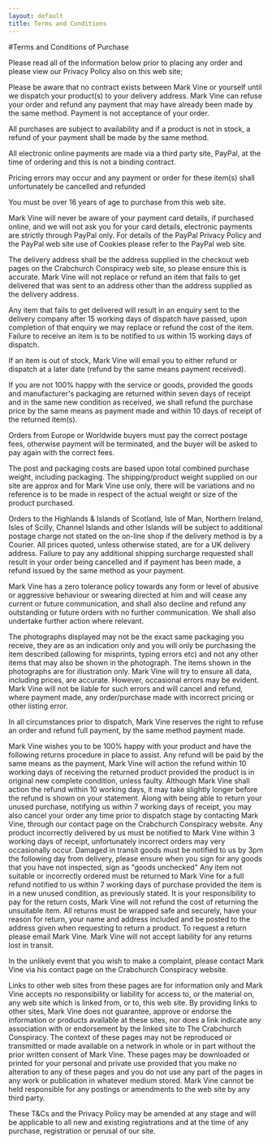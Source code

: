 ```yaml
---
layout: default
title: Terms and Conditions
---
```


#Terms and Conditions of Purchase

Please read all of the information below prior to placing any order and please view our Privacy Policy also on this web site;

Please be aware that no contract exists between Mark Vine or yourself until we dispatch your product(s) to your delivery address. Mark Vine can refuse your order and refund any payment that may have already been made by the same method. Payment is not acceptance of your order.

All purchases are subject to availability and if a product is not in stock, a refund of your payment shall be made by the same method.

All electronic online payments are made via a third party site, PayPal, at the time of ordering and this is not a binding contract.

Pricing errors may occur and any payment or order for these item(s) shall unfortunately be cancelled and refunded

You must be over 16 years of age to purchase from this web site.

Mark Vine will never be aware of your payment card details, if purchased online, and we will not ask you for your card details, electronic payments are strictly through PayPal only. For details of the PayPal Privacy Policy and the PayPal web site use of Cookies please refer to the PayPal web site.

The delivery address shall be the address supplied in the checkout web pages on the Crabchurch Conspiracy web site, so please ensure this is accurate. Mark Vine will not replace or refund an item that fails to get delivered that was sent to an address other than the address supplied as the delivery address.

Any item that fails to get delivered will result in an enquiry sent to the delivery company after 15 working days of dispatch have passed, upon completion of that enquiry we may replace or refund the cost of the item. Failure to receive an item is to be notified to us within 15 working days of dispatch.

If an item is out of stock, Mark Vine will email you to either refund or dispatch at a later date (refund by the same means payment received).

If you are not 100% happy with the service or goods, provided the goods and manufacturer's packaging  are returned within seven days of receipt and in the same new condition as received, we shall refund the purchase price by the same means as payment made and within 10 days of receipt of the returned item(s).

Orders from Europe or Worldwide buyers must pay the correct postage fees, otherwise payment will be terminated, and the buyer will be asked to pay again with the correct fees.

The post and packaging costs are based upon total combined purchase weight, including packaging. The shipping/product weight supplied on our site are approx and for Mark Vine use only, there will be variations and no reference is to be made in respect of the actual weight or size of the product purchased.

Orders to the Highlands & Islands of Scotland, Isle of Man, Northern Ireland, Isles of Scilly, Channel Islands and other Islands will be subject to additional postage charge not stated on the on-line shop if the delivery method is by a Courier. All prices quoted, unless otherwise stated, are for a UK delivery address. Failure to pay any additional shipping surcharge requested shall result in your order being cancelled and if payment has been made, a refund issued by the same method as your payment.

Mark Vine has a zero tolerance policy towards any form or level of abusive or aggressive behaviour or swearing directed at him and will cease any current or future communication, and shall also decline and refund any outstanding or future orders with no further communication. We shall also undertake further action where relevant.

The photographs displayed may not be the exact same packaging you receive, they are as an indication only and you will only be purchasing the item described (allowing for misprints, typing errors etc) and not any other items that may also be shown in the photograph. The items shown in the photographs are for illustration only. Mark Vine will try to ensure all data, including prices, are accurate. However, occasional errors may be evident. Mark Vine will not be liable for such errors and will cancel and refund, where payment made, any order/purchase made with incorrect pricing or other listing error.

In all circumstances prior to dispatch, Mark Vine reserves the right to refuse an order and refund full payment, by the same method payment made.

Mark Vine wishes you to be 100% happy with your product and have the following returns procedure in place to assist. Any refund will be paid by the same means as the payment, Mark Vine will action the refund within 10 working days of receiving the returned product provided the product is in original new complete condition, unless faulty. Although Mark Vine shall action the refund within 10 working days, it may take slightly longer before the refund is shown on your statement. Along with being able to return your unused purchase, notifying us within 7 working days of receipt, you may also cancel your order any time prior to dispatch stage by contacting Mark Vine, through our contact page on the Crabchurch Conspiracy website. Any product incorrectly delivered by us must be notified to Mark Vine within 3 working days of receipt, unfortunately incorrect orders may very occasionally occur. Damaged in transit goods must be notified to us by 3pm the following day from delivery, please ensure when you sign for any goods that you have not inspected, sign as "goods unchecked" Any item not suitable or incorrectly ordered must be returned to Mark Vine for a full refund notified to us within 7 working days of purchase provided the item is in a new unused condition, as previously stated. It is your responsibility to pay for the return costs, Mark Vine will not refund the cost of returning the unsuitable item. All returns must be wrapped safe and securely, have your reason for return, your name and address included and be posted to the address given when requesting to return a product. To request a return please email Mark Vine. Mark Vine will not accept liability for any returns lost in transit. 

In the unlikely event that you wish to make a complaint, please contact Mark Vine via his contact page on the Crabchurch Conspiracy website.

Links to other web sites from these pages are for information only and Mark Vine accepts no responsibility or liability for access to, or the material on, any web site which is linked from, or to, this web site. By providing links to other sites, Mark Vine does not guarantee, approve or endorse the information or products available at these sites, nor does a link indicate any association with or endorsement by the linked site to The Crabchurch Conspiracy. The context of these pages may not be reproduced or transmitted or made available on a network in whole or in part without the prior written consent of Mark Vine. These pages may be downloaded or printed for your personal and private use provided that you make no alteration to any of these pages and you do not use any part of the pages in any work or publication in whatever medium stored. Mark Vine cannot be held responsible for any postings or amendments to the web site by any third party.

These T&Cs and the Privacy Policy may be amended at any stage and will be applicable to all new and existing registrations and at the time of any purchase, registration or perusal of our site.
